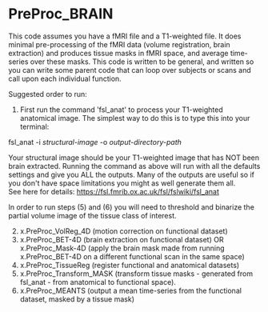 # PreProc_BRAIN

This code assumes you have a fMRI file and a T1-weighted file.
It does minimal pre-processing of the fMRI data (volume registration, brain extraction) and produces tissue masks in fMRI space, and average time-series over these masks.
This code is written to be general, and written so you can write some parent code that can loop over subjects or scans and call upon each individual function.

Suggested order to run:

1. First run the command 'fsl_anat' to process your T1-weighted anatomical image. The simplest way to do this is to type this into your terminal:

fsl_anat -i _structural-image_ -o _output-directory-path_

Your structural image should be your T1-weighted image that has NOT been brain extracted.
Running the command as above will run with all the defaults settings and give you ALL the outputs.
Many of the outputs are useful so if you don't have space limitations you might as well generate them all.  
See here for details: https://fsl.fmrib.ox.ac.uk/fsl/fslwiki/fsl_anat

In order to run steps (5) and (6) you will need to threshold and binarize the partial volume image of the tissue class of interest.

2. x.PreProc_VolReg_4D (motion correction on functional dataset)
3. x.PreProc_BET-4D (brain extraction on functional dataset) OR x.PreProc_Mask-4D (apply the brain mask made from running x.PreProc_BET-4D on a different functional scan in the same space)
4. x.PreProc_TissueReg (register functional and anatomical datasets)
5. x.PreProc_Transform_MASK (transform tissue masks - generated from fsl_anat - from anatomical to functional space).
6. x.PreProc_MEANTS (output a mean time-series from the functional dataset, masked by a tissue mask)
